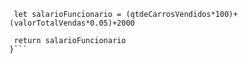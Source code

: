 ```function calculaSalario(qtdeCarrosVendidos, valorTotalVendas) {
 let salarioFuncionario = (qtdeCarrosVendidos*100)+(valorTotalVendas*0.05)+2000

 return salarioFuncionario
}```